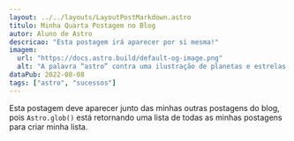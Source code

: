 ```yaml
---
layout: ../../layouts/LayoutPostMarkdown.astro
titulo: Minha Quarta Postagem no Blog
autor: Aluno de Astro
descricao: "Esta postagem irá aparecer por si mesma!"
imagem:
  url: "https://docs.astro.build/default-og-image.png"
  alt: "A palavra “astro” contra uma ilustração de planetas e estrelas."
dataPub: 2022-08-08
tags: ["astro", "sucessos"]
---
```

Esta postagem deve aparecer junto das minhas outras postagens do blog, pois `Astro.glob()` está retornando uma lista de todas as minhas postagens para criar minha lista.
